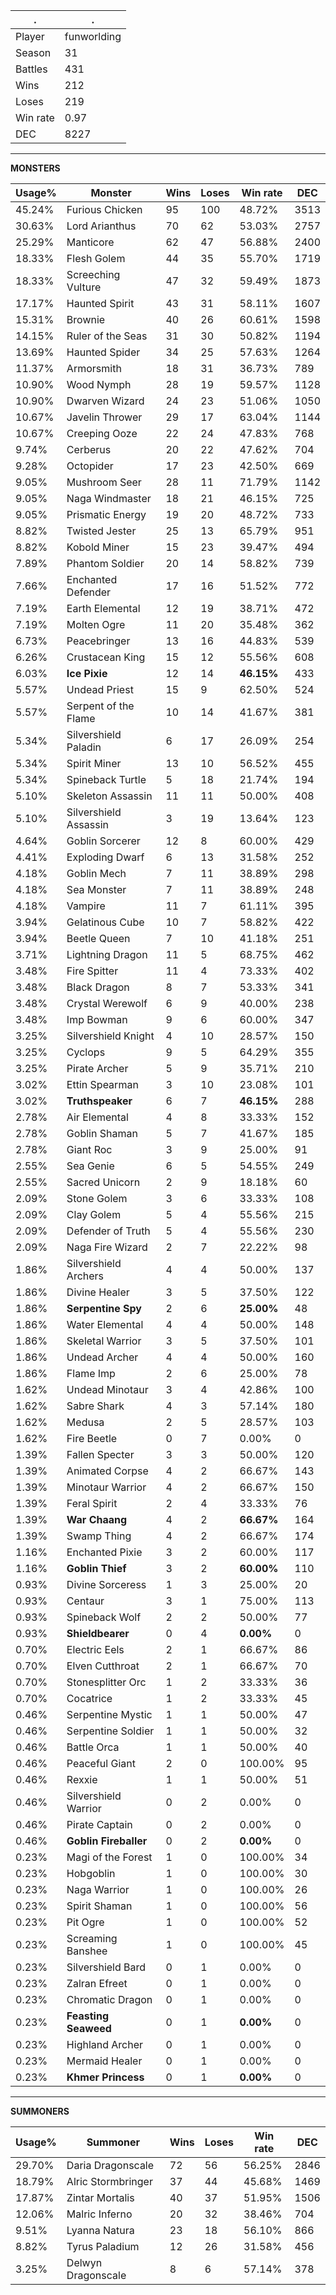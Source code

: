 .|.
|-|-
Player|funworlding
Season|31
Battles|431
Wins|212
Loses|219
Win rate|0.97
DEC|8227

---
**MONSTERS**

Usage%|Monster|Wins|Loses|Win rate|DEC|
-|-|-|-|-|-|
45.24%|Furious Chicken|95|100|48.72%|3513|
30.63%|Lord Arianthus|70|62|53.03%|2757|
25.29%|Manticore|62|47|56.88%|2400|
18.33%|Flesh Golem|44|35|55.70%|1719|
18.33%|Screeching Vulture|47|32|59.49%|1873|
17.17%|Haunted Spirit|43|31|58.11%|1607|
15.31%|Brownie|40|26|60.61%|1598|
14.15%|Ruler of the Seas|31|30|50.82%|1194|
13.69%|Haunted Spider|34|25|57.63%|1264|
11.37%|Armorsmith|18|31|36.73%|789|
10.90%|Wood Nymph|28|19|59.57%|1128|
10.90%|Dwarven Wizard|24|23|51.06%|1050|
10.67%|Javelin Thrower|29|17|63.04%|1144|
10.67%|Creeping Ooze|22|24|47.83%|768|
9.74%|Cerberus|20|22|47.62%|704|
9.28%|Octopider|17|23|42.50%|669|
9.05%|Mushroom Seer|28|11|71.79%|1142|
9.05%|Naga Windmaster|18|21|46.15%|725|
9.05%|Prismatic Energy|19|20|48.72%|733|
8.82%|Twisted Jester|25|13|65.79%|951|
8.82%|Kobold Miner|15|23|39.47%|494|
7.89%|Phantom Soldier|20|14|58.82%|739|
7.66%|Enchanted Defender|17|16|51.52%|772|
7.19%|Earth Elemental|12|19|38.71%|472|
7.19%|Molten Ogre|11|20|35.48%|362|
6.73%|Peacebringer|13|16|44.83%|539|
6.26%|Crustacean King|15|12|55.56%|608|
6.03%|**Ice Pixie**|12|14|**46.15%**|433|
5.57%|Undead Priest|15|9|62.50%|524|
5.57%|Serpent of the Flame|10|14|41.67%|381|
5.34%|Silvershield Paladin|6|17|26.09%|254|
5.34%|Spirit Miner|13|10|56.52%|455|
5.34%|Spineback Turtle|5|18|21.74%|194|
5.10%|Skeleton Assassin|11|11|50.00%|408|
5.10%|Silvershield Assassin|3|19|13.64%|123|
4.64%|Goblin Sorcerer|12|8|60.00%|429|
4.41%|Exploding Dwarf|6|13|31.58%|252|
4.18%|Goblin Mech|7|11|38.89%|298|
4.18%|Sea Monster|7|11|38.89%|248|
4.18%|Vampire|11|7|61.11%|395|
3.94%|Gelatinous Cube|10|7|58.82%|422|
3.94%|Beetle Queen|7|10|41.18%|251|
3.71%|Lightning Dragon|11|5|68.75%|462|
3.48%|Fire Spitter|11|4|73.33%|402|
3.48%|Black Dragon|8|7|53.33%|341|
3.48%|Crystal Werewolf|6|9|40.00%|238|
3.48%|Imp Bowman|9|6|60.00%|347|
3.25%|Silvershield Knight|4|10|28.57%|150|
3.25%|Cyclops|9|5|64.29%|355|
3.25%|Pirate Archer|5|9|35.71%|210|
3.02%|Ettin Spearman|3|10|23.08%|101|
3.02%|**Truthspeaker**|6|7|**46.15%**|288|
2.78%|Air Elemental|4|8|33.33%|152|
2.78%|Goblin Shaman|5|7|41.67%|185|
2.78%|Giant Roc|3|9|25.00%|91|
2.55%|Sea Genie|6|5|54.55%|249|
2.55%|Sacred Unicorn|2|9|18.18%|60|
2.09%|Stone Golem|3|6|33.33%|108|
2.09%|Clay Golem|5|4|55.56%|215|
2.09%|Defender of Truth|5|4|55.56%|230|
2.09%|Naga Fire Wizard|2|7|22.22%|98|
1.86%|Silvershield Archers|4|4|50.00%|137|
1.86%|Divine Healer|3|5|37.50%|122|
1.86%|**Serpentine Spy**|2|6|**25.00%**|48|
1.86%|Water Elemental|4|4|50.00%|148|
1.86%|Skeletal Warrior|3|5|37.50%|101|
1.86%|Undead Archer|4|4|50.00%|160|
1.86%|Flame Imp|2|6|25.00%|78|
1.62%|Undead Minotaur|3|4|42.86%|100|
1.62%|Sabre Shark|4|3|57.14%|180|
1.62%|Medusa|2|5|28.57%|103|
1.62%|Fire Beetle|0|7|0.00%|0|
1.39%|Fallen Specter|3|3|50.00%|120|
1.39%|Animated Corpse|4|2|66.67%|143|
1.39%|Minotaur Warrior|4|2|66.67%|150|
1.39%|Feral Spirit|2|4|33.33%|76|
1.39%|**War Chaang**|4|2|**66.67%**|164|
1.39%|Swamp Thing|4|2|66.67%|174|
1.16%|Enchanted Pixie|3|2|60.00%|117|
1.16%|**Goblin Thief**|3|2|**60.00%**|110|
0.93%|Divine Sorceress|1|3|25.00%|20|
0.93%|Centaur|3|1|75.00%|113|
0.93%|Spineback Wolf|2|2|50.00%|77|
0.93%|**Shieldbearer**|0|4|**0.00%**|0|
0.70%|Electric Eels|2|1|66.67%|86|
0.70%|Elven Cutthroat|2|1|66.67%|70|
0.70%|Stonesplitter Orc|1|2|33.33%|36|
0.70%|Cocatrice|1|2|33.33%|45|
0.46%|Serpentine Mystic|1|1|50.00%|47|
0.46%|Serpentine Soldier|1|1|50.00%|32|
0.46%|Battle Orca|1|1|50.00%|40|
0.46%|Peaceful Giant|2|0|100.00%|95|
0.46%|Rexxie|1|1|50.00%|51|
0.46%|Silvershield Warrior|0|2|0.00%|0|
0.46%|Pirate Captain|0|2|0.00%|0|
0.46%|**Goblin Fireballer**|0|2|**0.00%**|0|
0.23%|Magi of the Forest|1|0|100.00%|34|
0.23%|Hobgoblin|1|0|100.00%|30|
0.23%|Naga Warrior|1|0|100.00%|26|
0.23%|Spirit Shaman|1|0|100.00%|56|
0.23%|Pit Ogre|1|0|100.00%|52|
0.23%|Screaming Banshee|1|0|100.00%|45|
0.23%|Silvershield Bard|0|1|0.00%|0|
0.23%|Zalran Efreet|0|1|0.00%|0|
0.23%|Chromatic Dragon|0|1|0.00%|0|
0.23%|**Feasting Seaweed**|0|1|**0.00%**|0|
0.23%|Highland Archer|0|1|0.00%|0|
0.23%|Mermaid Healer|0|1|0.00%|0|
0.23%|**Khmer Princess**|0|1|**0.00%**|0|

---
**SUMMONERS**

Usage%|Summoner|Wins|Loses|Win rate|DEC|
-|-|-|-|-|-|
29.70%|Daria Dragonscale|72|56|56.25%|2846|
18.79%|Alric Stormbringer|37|44|45.68%|1469|
17.87%|Zintar Mortalis|40|37|51.95%|1506|
12.06%|Malric Inferno|20|32|38.46%|704|
9.51%|Lyanna Natura|23|18|56.10%|866|
8.82%|Tyrus Paladium|12|26|31.58%|456|
3.25%|Delwyn Dragonscale|8|6|57.14%|378|

